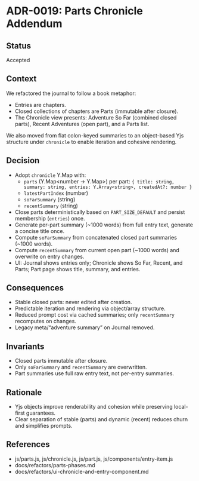 # ADR-0019: Parts Chronicle Addendum

## Status
Accepted

## Context
We refactored the journal to follow a book metaphor:
- Entries are chapters.
- Closed collections of chapters are Parts (immutable after closure).
- The Chronicle view presents: Adventure So Far (combined closed parts), Recent Adventures (open part), and a Parts list.

We also moved from flat colon-keyed summaries to an object-based Yjs structure under `chronicle` to enable iteration and cohesive rendering.

## Decision
- Adopt `chronicle` Y.Map with:
  - `parts` (Y.Map<number → Y.Map>) per part: `{ title: string, summary: string, entries: Y.Array<string>, createdAt?: number }`
  - `latestPartIndex` (number)
  - `soFarSummary` (string)
  - `recentSummary` (string)
- Close parts deterministically based on `PART_SIZE_DEFAULT` and persist membership (`entries`) once.
- Generate per-part summary (~1000 words) from full entry text, generate a concise title once.
- Compute `soFarSummary` from concatenated closed part summaries (~1000 words).
- Compute `recentSummary` from current open part (~1000 words) and overwrite on entry changes.
- UI: Journal shows entries only; Chronicle shows So Far, Recent, and Parts; Part page shows title, summary, and entries.

## Consequences
- Stable closed parts: never edited after creation.
- Predictable iteration and rendering via object/array structure.
- Reduced prompt cost via cached summaries; only `recentSummary` recomputes on changes.
- Legacy meta/“adventure summary” on Journal removed.

## Invariants
- Closed parts immutable after closure.
- Only `soFarSummary` and `recentSummary` are overwritten.
- Part summaries use full raw entry text, not per-entry summaries.

## Rationale
- Yjs objects improve renderability and cohesion while preserving local-first guarantees.
- Clear separation of stable (parts) and dynamic (recent) reduces churn and simplifies prompts.

## References
- js/parts.js, js/chronicle.js, js/part.js, js/components/entry-item.js
- docs/refactors/parts-phases.md
- docs/refactors/ui-chronicle-and-entry-component.md